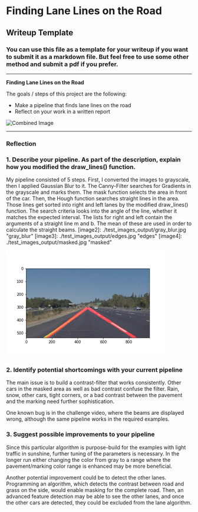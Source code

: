 # **Finding Lane Lines on the Road** 

## Writeup Template

### You can use this file as a template for your writeup if you want to submit it as a markdown file. But feel free to use some other method and submit a pdf if you prefer.

---

**Finding Lane Lines on the Road**

The goals / steps of this project are the following:
* Make a pipeline that finds lane lines on the road
* Reflect on your work in a written report
<img src="examples/laneLines_thirdPass.jpg" width="480" alt="Combined Image" />


[//]: # (Image References)

[image1]: ./test_images_output/solidYellowLeft.jpg "Solid Yellow Left"

---

### Reflection

### 1. Describe your pipeline. As part of the description, explain how you modified the draw_lines() function.

My pipeline consisted of 5 steps. First, I converted the images to grayscale, then I applied Gaussian Blur to it. The Canny-Filter searches for Gradients in the grayscale and marks them. The mask function selects the area in front of the car. Then, the Hough function searches straight lines in the area. Those lines get sorted into right and left lanes by the modified draw_lines() function. The search criteria looks into the angle of the line, whether it matches the expected interval. The lists for right and left contain the arguments of a straight line m and b. The mean of these are used in order to calculate the straight beams. 
[image2]: ./test_images_output/gray_blur.jpg "gray_blur"
[image3]: ./test_images_output/edges.jpg "edges"
[image4]: ./test_images_output/masked.jpg "masked"


![alt text][image1]


### 2. Identify potential shortcomings with your current pipeline


The main issue is to build a contrast-filter that works consistently. Other cars in the masked area as well as bad contrast confuse the filter. Rain, snow, other cars, tight corners, or a bad contrast between the pavement and the marking need further sophistication. 

One known bug is in the challenge video, where the beams are displayed wrong, although the same pipeline works in the required examples. 



### 3. Suggest possible improvements to your pipeline

Since this particular algorithm is purpose-build for the examples with light traffic in sunshine, further tuning of the parameters is necessary. 
In the longer run either changing the color from gray to a range where the pavement/marking color range is enhanced may be more beneficial. 

Another potential improvement could be to detect the other lanes. Programming an algorithm, which detects the contrast between road and grass on the side, would enable masking for the complete road. Then, an advanced feature detection may be able to see the other lanes, and once the other cars are detected, they could be excluded from the lane algorithm. 


